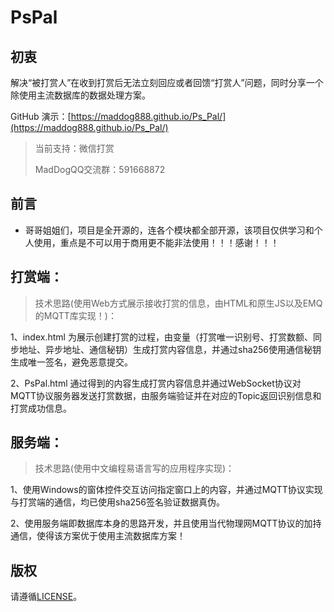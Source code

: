 # PsPal
## 初衷

解决“被打赏人”在收到打赏后无法立刻回应或者回馈“打赏人”问题，同时分享一个除使用主流数据库的数据处理方案。

GitHub 演示：[https://maddog888.github.io/Ps_Pal/](https://maddog888.github.io/Ps_Pal/) 

> 当前支持：微信打赏
> 
> MadDogQQ交流群：591668872

## 前言

  + 哥哥姐姐们，项目是全开源的，连各个模块都全部开源，该项目仅供学习和个人使用，重点是不可以用于商用更不能非法使用！！！感谢！！！

## 打赏端：

> 技术思路(使用Web方式展示接收打赏的信息，由HTML和原生JS以及EMQ的MQTT库实现！)：
> 
1、index.html 为展示创建打赏的过程，由变量（打赏唯一识别号、打赏数额、同步地址、异步地址、通信秘钥）生成打赏内容信息，并通过sha256使用通信秘钥生成唯一签名，避免恶意提交。

2、PsPal.html 通过得到的内容生成打赏内容信息并通过WebSocket协议对MQTT协议服务器发送打赏数据，由服务端验证并在对应的Topic返回识别信息和打赏成功信息。

## 服务端：

> 技术思路(使用中文编程易语言写的应用程序实现)：
> 
1、使用Windows的窗体控件交互访问指定窗口上的内容，并通过MQTT协议实现与打赏端的通信，均已使用sha256签名验证数据真伪。

2、使用服务端即数据库本身的思路开发，并且使用当代物理网MQTT协议的加持通信，使得该方案优于使用主流数据库方案！

## 版权

请遵循[LICENSE](https://github.com/maddog888/ps_pal/blob/main/LICENSE)。

